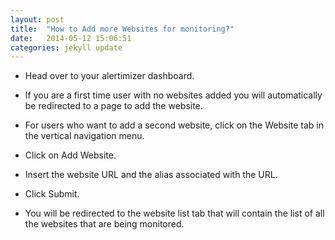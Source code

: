 ```yaml
---
layout: post
title:  "How to Add more Websites for monitoring?"
date:   2014-05-12 15:06:51
categories: jekyll update
---
```


* Head over to your alertimizer dashboard. 

* If you are a first time user with no websites added you will automatically be redirected to a page to add the website.

* For users who want to add a second website, click on the Website tab in the vertical navigation menu. 

* Click on Add Website.

* Insert the website URL and the alias associated with the URL.

* Click Submit.

* You will be redirected to the website list tab that will contain the list of all the websites that are being monitored.